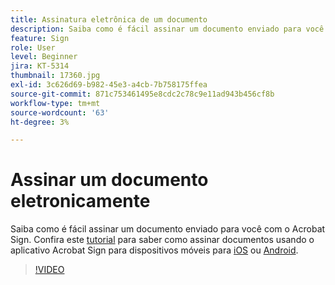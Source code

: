 ```yaml
---
title: Assinatura eletrônica de um documento
description: Saiba como é fácil assinar um documento enviado para você com o Acrobat Sign
feature: Sign
role: User
level: Beginner
jira: KT-5314
thumbnail: 17360.jpg
exl-id: 3c626d69-b982-45e3-a4cb-7b758175ffea
source-git-commit: 871c753461495e8cdc2c78c9e11ad943b456cf8b
workflow-type: tm+mt
source-wordcount: '63'
ht-degree: 3%

---
```


# Assinar um documento eletronicamente

Saiba como é fácil assinar um documento enviado para você com o Acrobat Sign. Confira este [tutorial](../mobile/sign-mobile.md) para saber como assinar documentos usando o aplicativo Acrobat Sign para dispositivos móveis para [iOS](https://apps.apple.com/br/app/adobe-sign/id481082197) ou [Android](https://play.google.com/store/apps/details?id=com.adobe.echosign&hl=pt_BR).

>[!VIDEO](https://video.tv.adobe.com/v/3412554?quality=12&learn=on&hidetitle=true&captions=por_br)
